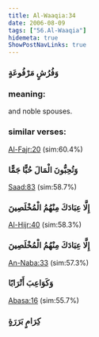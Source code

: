 ```yaml
---
title: Al-Waaqia:34
date: 2006-08-09
tags: ["56.Al-Waaqia"]
hidemeta: true 
ShowPostNavLinks: true 
---
```

### وَفُرُشٍ مَرْفُوعَةٍ
### meaning: 
and noble spouses.
### similar verses: 

[Al-Fajr:20](/89/20) (sim:60.4%)

### وَتُحِبُّونَ الْمَالَ حُبًّا جَمًّا

[Saad:83](/38/83) (sim:58.7%)

### إِلَّا عِبَادَكَ مِنْهُمُ الْمُخْلَصِينَ

[Al-Hijr:40](/15/40) (sim:58.3%)

### إِلَّا عِبَادَكَ مِنْهُمُ الْمُخْلَصِينَ

[An-Naba:33](/78/33) (sim:57.3%)

### وَكَوَاعِبَ أَتْرَابًا

[Abasa:16](/80/16) (sim:55.7%)

### كِرَامٍ بَرَرَةٍ
